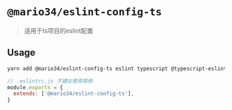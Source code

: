 # `@mario34/eslint-config-ts`

> 适用于ts项目的eslint配置

## Usage

```bash
yarn add @mario34/eslint-config-ts eslint typescript @typescript-eslint/parser @typescript-eslint/eslint-plugin -D
```

```js
// .eslintrc.js 不建议使用简称
module.exports = {
  extends: ['@mario34/eslint-config-ts'],
}

```